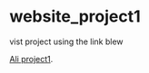 # website_project1

vist project using the link blew 

[Ali project1](https://ali_project1.surge.sh).
